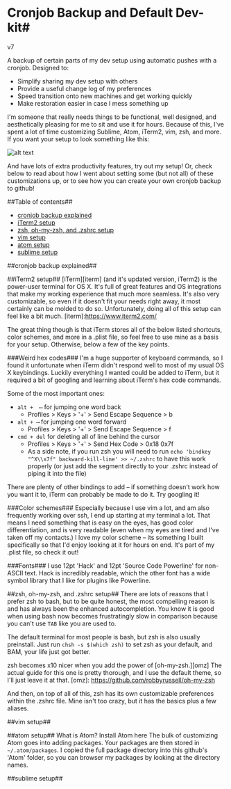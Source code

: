 # Cronjob Backup and Default Dev-kit#

v7

A backup of certain parts of my dev setup using automatic pushes with a cronjob. Designed to:
- Simplify sharing my dev setup with others
- Provide a useful change log of my preferences
- Speed transition onto new machines and get working quickly
- Make restoration easier in case I mess something up

I'm someone that really needs things to be functional, well designed, and aesthetically pleasing for me to sit and use it for hours. Because of this, I've spent a lot of time customizing Sublime, Atom, iTerm2, vim, zsh, and more. If you want your setup to look something like this:

![alt text](https://github.com/ryanjhill/cronjobBackup/blob/master/pictures/screenshot1.jpg "Setup Screenshot")

And have lots of extra productivity features, try out my setup! Or, check below to read about how I went about setting some (but not all) of these customizations up, or to see how you can create your own cronjob backup to github!

##Table of contents##
- [cronjob backup explained](#cronjob-backup-explained)
- [iTerm2 setup](#iTerm2-setup)
- [zsh, oh-my-zsh, and .zshrc setup](#zsh-oh-my-zsh-and-zshrc-setup)
- [vim setup](#vim-setup)
- [atom setup](#atom-setup)
- [sublime setup](#sublime-setup)

##cronjob backup explained##

##iTerm2 setup##
[iTerm][iterm] (and it's updated version, iTerm2) is the power-user terminal for OS X. It's full of great features and OS integrations that make my working experience that much more seamless. It's also very customizable, so even if it doesn't fit your needs right away, it most certainly can be molded to do so. Unfortunately, doing all of this setup can feel like a bit much.
[iterm]:https://www.iterm2.com/

The great thing though is that iTerm stores all of the below listed shortcuts, color schemes, and more in a .plist file, so feel free to use mine as a basis for your setup. Otherwise, below a few of the key points.

###Weird hex codes###
I'm a huge supporter of keyboard commands, so I found it unfortunate when iTerm didn't respond well to most of my usual OS X keybindings. Luckily everything I wanted could be added to iTerm, but it required a bit of googling and learning about iTerm's hex code commands.

Some of the most important ones:
- `alt +  ⟵` for jumping one word back
  - Profiles > Keys > '+' > Send Escape Sequence > b
- `alt + ⟶` for jumping one word forward
  - Profiles > Keys > '+' > Send Escape Sequence > f
- `cmd + del` for deleting all of line behind the cursor
  - Profiles > Keys > '+' > Send Hex Code > 0x18 0x7f
  - As a side note, if you run zsh you will need to run `echo 'bindkey "^X\\x7f" backward-kill-line' >> ~/.zshrc` to have this work properly (or just add the segment directly to your .zshrc instead of piping it into the file)

There are plenty of other bindings to add – if something doesn't work how you want it to, iTerm can probably be made to do it. Try googling it!

###Color schemes###
Especially because I use vim a lot, and am also frequently working over ssh, I end up starting at my terminal a lot. That means I need something that is easy on the eyes, has good color differentiation, and is very readable (even when my eyes are tired and I've taken off my contacts.) I love my color scheme – its something I built specifically so that I'd enjoy looking at it for hours on end. It's part of my .plist file, so check it out!

###Fonts###
I use 12pt 'Hack' and 12pt 'Source Code Powerline' for non-ASCII text. Hack is incredibly readable, which the other font has a wide symbol library that I like for plugins like Powerline.

##zsh, oh-my-zsh, and .zshrc setup##
There are lots of reasons that I prefer zsh to bash, but to be quite honest, the most compelling reason is and has always been the enhanced autocompletion. You know it is good when using bash now becomes frustratingly slow in comparison because you can't use `TAB` like you are used to.

The default terminal for most people is bash, but zsh is also usually preinstall. Just run `chsh -s $(which zsh)` to set zsh as your default, and BAM, your life just got better.

zsh becomes x10 nicer when you add the power of [oh-my-zsh.][omz] The actual guide for this one is pretty thorough, and I use the default theme, so I'll just leave it at that.
[omz]: https://github.com/robbyrussell/oh-my-zsh

And then, on top of all of this, zsh has its own customizable preferences within the .zshrc file. Mine isn't too crazy, but it has the basics plus a few aliases.

##vim setup##

##atom setup##
What is Atom?
Install Atom here
The bulk of customizing Atom goes into adding packages. Your packages are then stored in `~/.atom/packages`. I copied the full package directory into this github's 'Atom' folder, so you can browser my packages by looking at the directory names.

##sublime setup##
